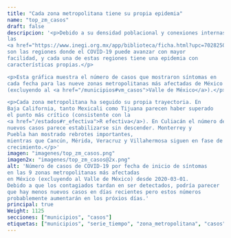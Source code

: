 ```yaml
---
title: "Cada zona metropolitana tiene su propia epidemia"
name: "top_zm_casos"
draft: false
descripcion: '<p>Debido a su densidad poblacional y conexiones internas,
las
<a href="https://www.inegi.org.mx/app/biblioteca/ficha.html?upc=702825006792" target="_blank">zonas metropolitanas</a>
son las regiones donde el COVID-19 puede avanzar con mayor
facilidad, y cada una de estas regiones tiene una epidemia con
características propias.</p>

<p>Esta gráfica muestra el número de casos que mostraron síntomas en
cada fecha para las nueve zonas metropolitanas más afectadas de México
(excluyendo al <a href="/municipios#vm_casos">Valle de México</a>).</p>

<p>Cada zona metropolitana ha seguido su propia trayectoria. En
Baja California, tanto Mexicali como Tijuana parecen haber superado
el punto más crítico (consistente con la
<a href="/estados#r_efectiva">R efectiva</a>). En Culiacán el número de
nuevos casos parece estabilizarse sin descender. Monterrey y
Puebla han mostrado rebrotes importantes,
mientras que Cancún, Mérida, Veracruz y Villahermosa siguen en fase de
crecimiento.</p>'
imagen: "imagenes/top_zm_casos.png"
imagen2x: "imagenes/top_zm_casos@2x.png"
alt: 'Número de casos de COVID-19 por fecha de inicio de síntomas
en las 9 zonas metropolitanas más afectadas
en México (excluyendo al Valle de México) desde 2020-03-01.
Debido a que los contagiados tardan en ser detectados, podría parecer
que hay menos nuevos casos en días recientes pero estos números
probablemente aumentarán en los próxios días.'
principal: true
Weight: 1125
secciones: ["municipios", "casos"]
etiquetas: ["municipios", "serie_tiempo", "zona_metropolitana", "casos"]
---
```

